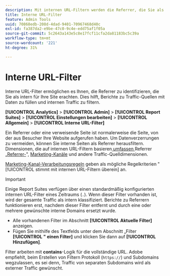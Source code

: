 ```yaml
---
description: Mit internen URL-Filtern werden die Referrer, die Sie als seitenintern betrachten, gekennzeichnet. Dies hilft, Berichte zu Traffic-Quellen mit Daten zu füllen und internen Traffic zu filtern.
title: Interne URL-Filter
feature: Admin Tools
uuid: 70868edb-208d-4dad-9401-70967468d40c
exl-id: fa387da2-e9be-47c0-9c4e-edd75af1f05a
source-git-commit: 5c2643a143e5c8e17fcf11cfa2da81183bc5c39a
workflow-type: tm+mt
source-wordcount: '221'
ht-degree: 31%

---
```



# Interne URL-Filter

Interne URL-Filter ermöglichen es Ihnen, die Referrer zu identifizieren, die Sie als intern für Ihre Site erachten. Dies hilft, Berichte zu Traffic-Quellen mit Daten zu füllen und internen Traffic zu filtern.

**[!UICONTROL Analytics]** > **[!UICONTROL Admin]** > **[!UICONTROL Report Suites]** > **[!UICONTROL Einstellungen bearbeiten]** > **[!UICONTROL Allgemein]** > **[!UICONTROL Interne URL-Filter]**

Ein Referrer oder eine verweisende Seite ist normalerweise die Seite, von der aus Besucher Ihre Website aufgerufen haben. Um Datenverzerrungen zu vermeiden, können Sie interne Seiten als Referrer herausfiltern. Dimensionen, die auf internen URL-Filtern basieren[ umfassen ](/help/components/dimensions/referrer.md)Referrer[ „Referrer-](/help/components/dimensions/referring-domain.md)&quot;, [Marketing-Kanäle](/help/components/dimensions/marketing-channel.md) und andere Traffic-Quelldimensionen.

[Marketing-Kanal-Verarbeitungsregeln](../marketing-channels/c-rules.md) geben als mögliche Regelkriterien &quot;[!UICONTROL stimmt mit internen URL-Filtern überein] an.

>[!IMPORTANT]
>
>Einige Report Suites verfügen über einen standardmäßig konfigurierten internen URL-Filter eines Zeitraums (`.`). Wenn dieser Filter vorhanden ist, wird der gesamte Traffic als intern klassifiziert. Berichte zu Referrern funktionieren erst, nachdem dieser Filter entfernt und durch eine oder mehrere gewünschte interne Domains ersetzt wurde.

* Alle vorhandenen Filter im Abschnitt **[!UICONTROL Aktuelle Filter]** anzeigen.
* Fügen Sie mithilfe des Textfelds unter dem Abschnitt „Filter **[!UICONTROL &quot; einen Filter]** und klicken Sie dann auf **[!UICONTROL Hinzufügen]**.

Filter arbeiten mit **contains**-Logik für die vollständige URL. Adobe empfiehlt, beim Erstellen von Filtern Protokoll (`https://`) und Subdomains wegzulassen, es sei denn, Traffic von separaten Subdomains wird als externer Traffic gewünscht.
